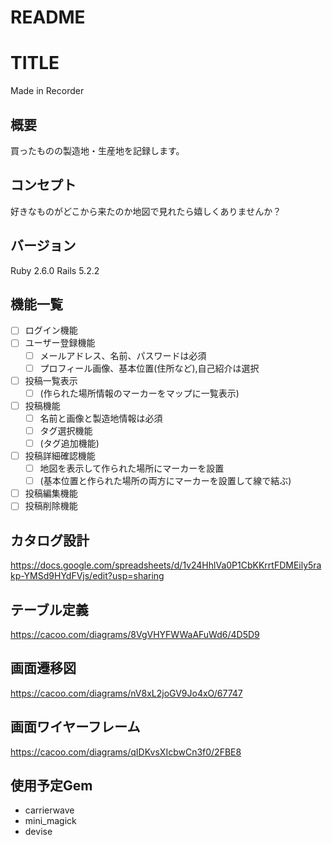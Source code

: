 # README

# TITLE
Made in Recorder

## 概要
買ったものの製造地・生産地を記録します。

## コンセプト
好きなものがどこから来たのか地図で見れたら嬉しくありませんか？

## バージョン
Ruby 2.6.0
Rails 5.2.2

## 機能一覧
- [ ] ログイン機能
- [ ] ユーザー登録機能
  - [ ] メールアドレス、名前、パスワードは必須
  - [ ] プロフィール画像、基本位置(住所など),自己紹介は選択
- [ ] 投稿一覧表示
  - [ ] (作られた場所情報のマーカーをマップに一覧表示)
- [ ] 投稿機能
  - [ ] 名前と画像と製造地情報は必須
  - [ ] タグ選択機能
  - [ ] (タグ追加機能)
- [ ] 投稿詳細確認機能
  - [ ] 地図を表示して作られた場所にマーカーを設置
  - [ ] (基本位置と作られた場所の両方にマーカーを設置して線で結ぶ)
- [ ] 投稿編集機能
- [ ] 投稿削除機能

## カタログ設計
https://docs.google.com/spreadsheets/d/1v24HhlVa0P1CbKKrrtFDMEily5rakp-YMSd9HYdFVjs/edit?usp=sharing

## テーブル定義
https://cacoo.com/diagrams/8VgVHYFWWaAFuWd6/4D5D9

## 画面遷移図
https://cacoo.com/diagrams/nV8xL2joGV9Jo4xO/67747

## 画面ワイヤーフレーム
https://cacoo.com/diagrams/qIDKvsXIcbwCn3f0/2FBE8

## 使用予定Gem
* carrierwave
* mini_magick
* devise
